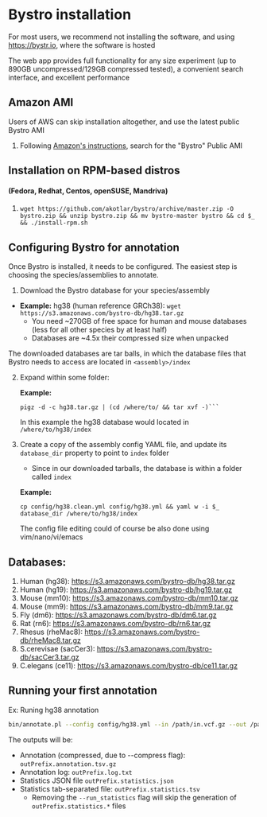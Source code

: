 # Bystro installation
For most users, we recommend not installing the software, and using https://bystr.io, where the software is hosted

The web app provides full functionality for any size experiment (up to 890GB uncompressed/129GB compressed tested), a convenient search interface, and excellent performance

## Amazon AMI
Users of AWS can skip installation altogether, and use the latest public Bystro AMI

 1. Following [Amazon's instructions](http://docs.aws.amazon.com/AWSEC2/latest/UserGuide/usingsharedamis-finding.html), search for the "Bystro" Public AMI


## Installation on RPM-based distros
<h4>(Fedora, Redhat, Centos, openSUSE, Mandriva)</h4>

 1. ```wget https://github.com/akotlar/bystro/archive/master.zip -O bystro.zip && unzip bystro.zip && mv bystro-master bystro && cd $_ && ./install-rpm.sh```


## Configuring Bystro for annotation
Once Bystro is installed, it needs to be configured. The easiest step is choosing the species/assemblies to annotate.

1. Download the Bystro database for your species/assembly
 * **Example:**  hg38 (human reference GRCh38): ```wget https://s3.amazonaws.com/bystro-db/hg38.tar.gz```</strong> 
   * You need ~270GB of free space for human and mouse databases (less for all other species by at least half)
   * Databases are ~4.5x their compressed size when unpacked
  
  The downloaded databases are tar balls, in which the database files that Bystro needs to access are located in ```<assembly>/index```
  
2. Expand within some folder:
  
   **Example:**
  
   ```shell
   pigz -d -c hg38.tar.gz | (cd /where/to/ && tar xvf -)```
   ```
  
   In this example the hg38 database would located in `/where/to/hg38/index`

3. Create a copy of the assembly config YAML file, and update its `database_dir` property to point to `index` folder
   - Since in our downloaded tarballs, the database is within a folder called `index`
  
   **Example:**
  
   ```shell
   cp config/hg38.clean.yml config/hg38.yml && yaml w -i $_ database_dir /where/to/hg38/index
   ```

   The config file editing could of course be also done using vim/nano/vi/emacs
 
## Databases:
1. Human (hg38): https://s3.amazonaws.com/bystro-db/hg38.tar.gz
2. Human (hg19): https://s3.amazonaws.com/bystro-db/hg19.tar.gz
3. Mouse (mm10): https://s3.amazonaws.com/bystro-db/mm10.tar.gz
4. Mouse (mm9): https://s3.amazonaws.com/bystro-db/mm9.tar.gz
5. Fly (dm6): https://s3.amazonaws.com/bystro-db/dm6.tar.gz
6. Rat (rn6): https://s3.amazonaws.com/bystro-db/rn6.tar.gz
7. Rhesus (rheMac8): https://s3.amazonaws.com/bystro-db/rheMac8.tar.gz
8. S.cerevisae (sacCer3): https://s3.amazonaws.com/bystro-db/sacCer3.tar.gz
9. C.elegans (ce11): https://s3.amazonaws.com/bystro-db/ce11.tar.gz


## Running your first annotation
Ex: Runing hg38 annotation

```sh
bin/annotate.pl --config config/hg38.yml --in /path/in.vcf.gz --out /path/outPrefix --run_statistics [0,1] --compress
```

The outputs will be:
  - Annotation (compressed, due to --compress flag): ```outPrefix.annotation.tsv.gz```
  - Annotation log: ```outPrefix.log.txt```
  - Statistics JSON file ```outPrefix.statistics.json```
  - Statistics tab-separated file: ```outPrefix.statistics.tsv```
    - Removing the ```--run_statistics``` flag will skip the generation of ```outPrefix.statistics.*``` files